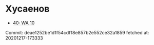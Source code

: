 # Хусаенов
- [40: WA 10](40.md)

Commit: deae1252be1d1f54cdf18e857b2e552ce32a1859
 fetched at: 20201217-173333

